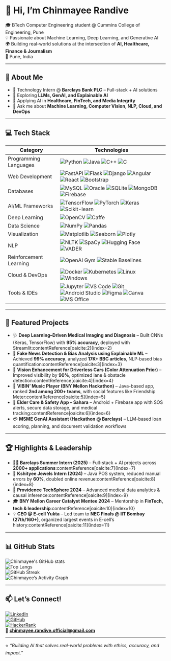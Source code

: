 # 👋 Hi, I’m Chinmayee Randive  

🎓 BTech Computer Engineering student @ Cummins College of Engineering, Pune  
💡 Passionate about Machine Learning, Deep Learning, and Generative AI  
🌍 Building real-world solutions at the intersection of **AI, Healthcare, Finance & Journalism**  
📍 Pune, India  

---

## 🚀 About Me  
- 🔭 Technology Intern @ **Barclays Bank PLC** – Full-stack + AI solutions  
- 🧠 Exploring **LLMs, GenAI, and Explainable AI**  
- 🎯 Applying AI in **Healthcare, FinTech, and Media Integrity**  
- 💬 Ask me about **Machine Learning, Computer Vision, NLP, Cloud, and DevOps**  

---

## 💻 Tech Stack  

| **Category**            | **Technologies**                                                                                  |
|--------------------------|--------------------------------------------------------------------------------------------------|
| Programming Languages    | ![Python](https://img.shields.io/badge/Python-3776AB?logo=python&logoColor=white) ![Java](https://img.shields.io/badge/Java-ED8B00?logo=java&logoColor=white) ![C++](https://img.shields.io/badge/C++-00599C?logo=cplusplus&logoColor=white) ![C](https://img.shields.io/badge/C-00599C?logo=c&logoColor=white) |
| Web Development          | ![FastAPI](https://img.shields.io/badge/FastAPI-009688?logo=fastapi&logoColor=white) ![Flask](https://img.shields.io/badge/Flask-000000?logo=flask&logoColor=white) ![Django](https://img.shields.io/badge/Django-092E20?logo=django&logoColor=white) ![Angular](https://img.shields.io/badge/Angular-DD0031?logo=angular&logoColor=white) ![React](https://img.shields.io/badge/React-61DAFB?logo=react&logoColor=black) ![Bootstrap](https://img.shields.io/badge/Bootstrap-7952B3?logo=bootstrap&logoColor=white) |
| Databases                | ![MySQL](https://img.shields.io/badge/MySQL-4479A1?logo=mysql&logoColor=white) ![Oracle](https://img.shields.io/badge/Oracle-F80000?logo=oracle&logoColor=white) ![SQLite](https://img.shields.io/badge/SQLite-003B57?logo=sqlite&logoColor=white) ![MongoDB](https://img.shields.io/badge/MongoDB-47A248?logo=mongodb&logoColor=white) ![Firebase](https://img.shields.io/badge/Firebase-FFCA28?logo=firebase&logoColor=black) |
| AI/ML Frameworks         | ![TensorFlow](https://img.shields.io/badge/TensorFlow-FF6F00?logo=tensorflow&logoColor=white) ![PyTorch](https://img.shields.io/badge/PyTorch-EE4C2C?logo=pytorch&logoColor=white) ![Keras](https://img.shields.io/badge/Keras-D00000?logo=keras&logoColor=white) ![Scikit-learn](https://img.shields.io/badge/Scikit--learn-F7931E?logo=scikit-learn&logoColor=white) |
| Deep Learning            | ![OpenCV](https://img.shields.io/badge/OpenCV-27338e?logo=opencv&logoColor=white) ![Caffe](https://img.shields.io/badge/Caffe-AA0000?logo=apache&logoColor=white) |
| Data Science             | ![NumPy](https://img.shields.io/badge/NumPy-013243?logo=numpy&logoColor=white) ![Pandas](https://img.shields.io/badge/Pandas-150458?logo=pandas&logoColor=white) |
| Visualization            | ![Matplotlib](https://img.shields.io/badge/Matplotlib-000000?logo=matplotlib&logoColor=white) ![Seaborn](https://img.shields.io/badge/Seaborn-4B77A9?logo=python&logoColor=white) ![Plotly](https://img.shields.io/badge/Plotly-3F4F75?logo=plotly&logoColor=white) |
| NLP                      | ![NLTK](https://img.shields.io/badge/NLTK-85C1E9?logo=python&logoColor=black) ![SpaCy](https://img.shields.io/badge/SpaCy-09A3D5?logo=spacy&logoColor=white) ![Hugging Face](https://img.shields.io/badge/HuggingFace-FFD21E?logo=huggingface&logoColor=black) ![VADER](https://img.shields.io/badge/VADER-FF6F00?logo=python&logoColor=white) |
| Reinforcement Learning   | ![OpenAI Gym](https://img.shields.io/badge/OpenAI%20Gym-0081A5?logo=openai&logoColor=white) ![Stable Baselines](https://img.shields.io/badge/Stable%20Baselines-FF6F00?logo=python&logoColor=white) |
| Cloud & DevOps           | ![Docker](https://img.shields.io/badge/Docker-2496ED?logo=docker&logoColor=white) ![Kubernetes](https://img.shields.io/badge/Kubernetes-326CE5?logo=kubernetes&logoColor=white) ![Linux](https://img.shields.io/badge/Linux-FCC624?logo=linux&logoColor=black) ![Windows](https://img.shields.io/badge/Windows-0078D6?logo=windows&logoColor=white) |
| Tools & IDEs             | ![Jupyter](https://img.shields.io/badge/Jupyter-F37626?logo=jupyter&logoColor=white) ![VS Code](https://img.shields.io/badge/VS%20Code-0078D4?logo=visual-studio-code&logoColor=white) ![Git](https://img.shields.io/badge/Git-F05032?logo=git&logoColor=white) ![Android Studio](https://img.shields.io/badge/Android%20Studio-3DDC84?logo=android-studio&logoColor=white) ![Figma](https://img.shields.io/badge/Figma-F24E1E?logo=figma&logoColor=white) ![Canva](https://img.shields.io/badge/Canva-00C4CC?logo=canva&logoColor=white) ![MS Office](https://img.shields.io/badge/MS%20Office-D83B01?logo=microsoft-office&logoColor=white) |

---

## 📌 Featured Projects  

- 🩺 **Deep Learning–Driven Medical Imaging and Diagnosis** – Built CNNs (Keras, TensorFlow) with **95% accuracy**, deployed with Streamlit:contentReference[oaicite:2]{index=2}  
- 📰 **Fake News Detection & Bias Analysis using Explainable ML** – Achieved **99% accuracy**, analyzed **17K+ BBC articles**, NLP-based bias quantification:contentReference[oaicite:3]{index=3}  
- 🚗 **Vision Enhancement for Driverless Cars (Color Attenuation Prior)** – Improved visibility by **90%**, optimized lane & obstacle detection:contentReference[oaicite:4]{index=4}  
- 🎵 **VIBIN’ Music Player (BNY Mellon Hackathon)** – Java-based app, ranked **2nd among 200+ teams**, with social features like Friendship Meter:contentReference[oaicite:5]{index=5}  
- 👵 **Elder Care & Safety App – Sahara** – Android + Firebase app with SOS alerts, secure data storage, and medical tracking:contentReference[oaicite:6]{index=6}  
- 💳 **MSME GenAI Assistant (Hackathon @ Barclays)** – LLM-based loan scoring, planning, and document validation workflows  

---

## 🏆 Highlights & Leadership  

- 👩‍💻 **Barclays Summer Intern (2025)** – Full-stack + AI projects across **2000+ applications**:contentReference[oaicite:7]{index=7}  
- 🛒 **Kshityee Jewels Intern (2024)** – Java POS system, reduced manual errors by **60%**, doubled online revenue:contentReference[oaicite:8]{index=8}  
- 🏅 **Providence TechSphere 2024** – Advanced medical data analytics & causal inference:contentReference[oaicite:9]{index=9}  
- 🎓 **BNY Mellon Career Catalyst Mentee 2024** – Mentorship in **FinTech, tech & leadership**:contentReference[oaicite:10]{index=10}  
- 💡 **CEO @ E-cell Yukta** – Led team to **NEC Finals @ IIT Bombay (27th/160+)**, organized largest events in E-cell’s history:contentReference[oaicite:11]{index=11}  

---

## 📊 GitHub Stats  

![Chinmayee's GitHub stats](https://github-readme-stats.vercel.app/api?username=chinmayee-s-r&show_icons=true&theme=radical)  
![Top Langs](https://github-readme-stats.vercel.app/api/top-langs/?username=chinmayee-s-r&layout=compact&theme=radical)  
![GitHub Streak](https://streak-stats.demolab.com?user=chinmayee-s-r&theme=radical&hide_border=true)  
![Chinmayee’s Activity Graph](https://github-readme-activity-graph.vercel.app/graph?username=chinmayee-s-r&theme=radical)  

---

## 📫 Let’s Connect!  

[![LinkedIn](https://img.shields.io/badge/LinkedIn-0A66C2?style=for-the-badge&logo=linkedin&logoColor=white)](https://www.linkedin.com/in/chinmayee-randive)  
[![GitHub](https://img.shields.io/badge/GitHub-181717?style=for-the-badge&logo=github&logoColor=white)](https://github.com/chinmayee-s-r)  
[![HackerRank](https://img.shields.io/badge/HackerRank-2EC866?style=for-the-badge&logo=hackerrank&logoColor=white)](https://www.hackerrank.com/profile/misfit_w_panache)  
📧 **chinmayee.randive.official@gmail.com**  

---

⭐ *“Building AI that solves real-world problems with ethics, accuracy, and impact.”*  

